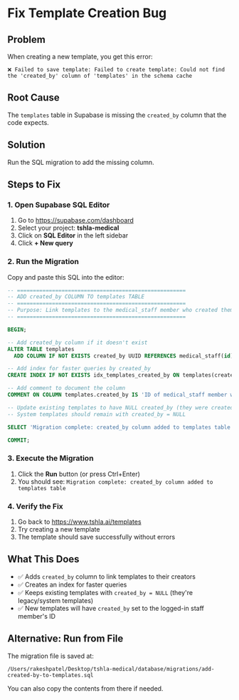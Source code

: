 # Fix Template Creation Bug

## Problem
When creating a new template, you get this error:
```
❌ Failed to save template: Failed to create template: Could not find the 'created_by' column of 'templates' in the schema cache
```

## Root Cause
The `templates` table in Supabase is missing the `created_by` column that the code expects.

## Solution
Run the SQL migration to add the missing column.

## Steps to Fix

### 1. Open Supabase SQL Editor
1. Go to https://supabase.com/dashboard
2. Select your project: **tshla-medical**
3. Click on **SQL Editor** in the left sidebar
4. Click **+ New query**

### 2. Run the Migration
Copy and paste this SQL into the editor:

```sql
-- =====================================================
-- ADD created_by COLUMN TO templates TABLE
-- =====================================================
-- Purpose: Link templates to the medical_staff member who created them
-- =====================================================

BEGIN;

-- Add created_by column if it doesn't exist
ALTER TABLE templates
  ADD COLUMN IF NOT EXISTS created_by UUID REFERENCES medical_staff(id) ON DELETE SET NULL;

-- Add index for faster queries by created_by
CREATE INDEX IF NOT EXISTS idx_templates_created_by ON templates(created_by);

-- Add comment to document the column
COMMENT ON COLUMN templates.created_by IS 'ID of medical_staff member who created this template';

-- Update existing templates to have NULL created_by (they were created before this migration)
-- System templates should remain with created_by = NULL

SELECT 'Migration complete: created_by column added to templates table' as status;

COMMIT;
```

### 3. Execute the Migration
1. Click the **Run** button (or press Ctrl+Enter)
2. You should see: `Migration complete: created_by column added to templates table`

### 4. Verify the Fix
1. Go back to https://www.tshla.ai/templates
2. Try creating a new template
3. The template should save successfully without errors

## What This Does

- ✅ Adds `created_by` column to link templates to their creators
- ✅ Creates an index for faster queries
- ✅ Keeps existing templates with `created_by = NULL` (they're legacy/system templates)
- ✅ New templates will have `created_by` set to the logged-in staff member's ID

## Alternative: Run from File

The migration file is saved at:
```
/Users/rakeshpatel/Desktop/tshla-medical/database/migrations/add-created-by-to-templates.sql
```

You can also copy the contents from there if needed.

